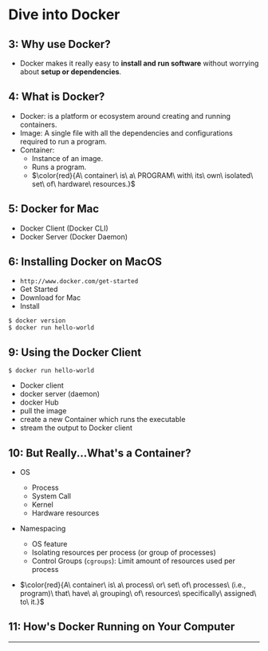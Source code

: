 # Dive into Docker

## 3: Why use Docker?

* Docker makes it really easy to **install and run software** without worrying about **setup or dependencies**.

## 4: What is Docker?

* Docker: is a platform or ecosystem around creating and running containers.
* Image: A single file with all the dependencies and configurations required to run a program.
* Container: 
  - Instance of an image. 
  - Runs a program. 
  - $\color{red}{A\ container\ is\ a\ PROGRAM\ with\ its\ own\ isolated\ set\ of\ hardware\ resources.}$

## 5: Docker for Mac

* Docker Client (Docker CLI) 
* Docker Server (Docker Daemon)

## 6: Installing Docker on MacOS

* `http://www.docker.com/get-started` 
* Get Started
* Download for Mac 
* Install

```
$ docker version
$ docker run hello-world
```

## 9: Using the Docker Client

```
$ docker run hello-world 
```

* Docker client 
* docker server (daemon) 
* docker Hub
* pull the image 
* create a new Container which runs the executable 
* stream the output to Docker client

## 10: But Really...What's a Container?

* OS
  - Process 
  - System Call 
  - Kernel 
  - Hardware resources

* Namespacing 
  - OS feature
  - Isolating resources per process (or group of processes)
  - Control Groups (`cgroups`): Limit amount of resources used per process
* $\color{red}{A\ container\ is\ a\ process\ or\ set\ of\ processes\ (i.e., program)\ that\ have\ a\ grouping\ of\ resources\ specifically\ assigned\ to\ it.}$

## 11: How's Docker Running on Your Computer

***
